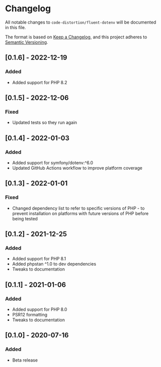 # Changelog

All notable changes to `code-distortion/fluent-dotenv` will be documented in this file.

The format is based on [Keep a Changelog](https://keepachangelog.com/en/1.0.0/), and this project adheres to [Semantic Versioning](https://semver.org/spec/v2.0.0.html).



## [0.1.6] - 2022-12-19

### Added
- Added support for PHP 8.2



## [0.1.5] - 2022-12-06

### Fixed
- Updated tests so they run again



## [0.1.4] - 2022-01-03

### Added
- Added support for symfony/dotenv:^6.0
- Updated GitHub Actions workflow to improve platform coverage



## [0.1.3] - 2022-01-01

### Fixed
- Changed dependency list to refer to specific versions of PHP - to prevent installation on platforms with future versions of PHP before being tested



## [0.1.2] - 2021-12-25

### Added
- Added support for PHP 8.1
- Added phpstan ^1.0 to dev dependencies
- Tweaks to documentation



## [0.1.1] - 2021-01-06

### Added
- Added support for PHP 8.0
- PSR12 formatting
- Tweaks to documentation



## [0.1.0] - 2020-07-16

### Added
- Beta release
